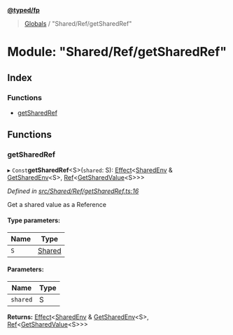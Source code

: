 **[@typed/fp](../README.md)**

> [Globals](../globals.md) / "Shared/Ref/getSharedRef"

# Module: "Shared/Ref/getSharedRef"

## Index

### Functions

* [getSharedRef](_shared_ref_getsharedref_.md#getsharedref)

## Functions

### getSharedRef

▸ `Const`**getSharedRef**\<S>(`shared`: S): [Effect](_effect_effect_.effect.md)\<[SharedEnv](../interfaces/_shared_core_services_sharedenv_.sharedenv.md) & [GetSharedEnv](_shared_core_model_shared_.md#getsharedenv)\<S>, [Ref](../interfaces/_shared_ref_ref_.ref.md)\<[GetSharedValue](_shared_core_model_shared_.md#getsharedvalue)\<S>>>

*Defined in [src/Shared/Ref/getSharedRef.ts:16](https://github.com/TylorS/typed-fp/blob/41076ce/src/Shared/Ref/getSharedRef.ts#L16)*

Get a shared value as a Reference

#### Type parameters:

Name | Type |
------ | ------ |
`S` | [Shared](_shared_core_model_shared_.shared.md) |

#### Parameters:

Name | Type |
------ | ------ |
`shared` | S |

**Returns:** [Effect](_effect_effect_.effect.md)\<[SharedEnv](../interfaces/_shared_core_services_sharedenv_.sharedenv.md) & [GetSharedEnv](_shared_core_model_shared_.md#getsharedenv)\<S>, [Ref](../interfaces/_shared_ref_ref_.ref.md)\<[GetSharedValue](_shared_core_model_shared_.md#getsharedvalue)\<S>>>

